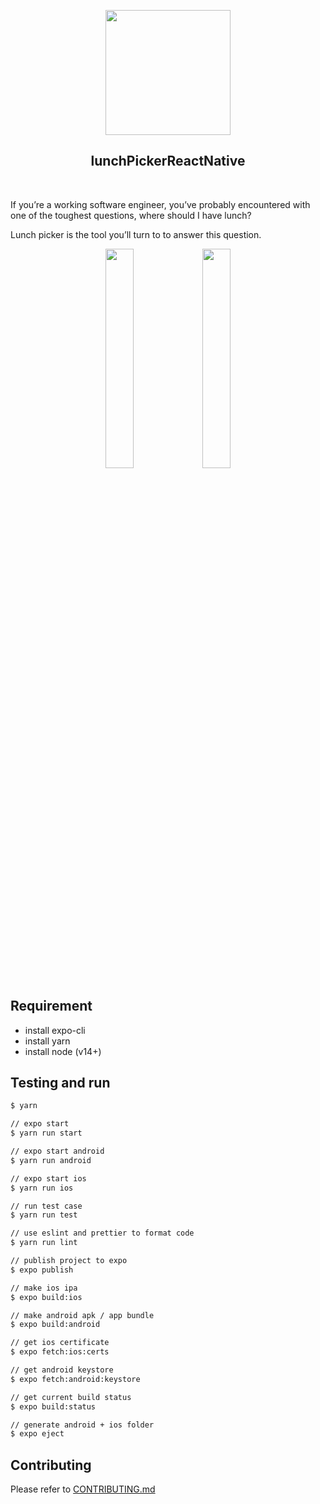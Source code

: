 <p align="center">
  <img width="200px" src="https://github.com/yeukfei02/lunchPickerReactNative/blob/master/readme-icon.png"><br/>
  <h2 align="center">lunchPickerReactNative</h2>
</p>

<p align="center">
  <a href="https://travis-ci.com/yeukfei02/lunchPickerReactNative"><img src="https://travis-ci.com/yeukfei02/lunchPickerReactNative.svg?branch=master" alt=""></a>
  <a href="https://codecov.io/gh/yeukfei02/lunchPickerReactNative"><img src="https://codecov.io/gh/yeukfei02/lunchPickerReactNative/branch/master/graph/badge.svg" alt=""></a>
  <a href="https://discord.gg/ZSwskB2"><img src="https://img.shields.io/discord/709280499503202364" alt=""></a>
</p>

If you’re a working software engineer, you’ve probably encountered with one of the toughest questions, where should I have lunch?

Lunch picker is the tool you’ll turn to to answer this question.

<p align="center">
  <a href="https://apps.apple.com/us/app/lunchpickerlite/id1509385881"><img src="https://github.com/yeukfei02/lunchPickerReactNative/blob/master/app-store-badge.png" width="30%" height="30%" alt=""></a>
  <a href="https://play.google.com/store/apps/details?id=com.donaldwu.lunchpickerlite"><img src="https://github.com/yeukfei02/lunchPickerReactNative/blob/master/google-play-badge.png" width="30%" height="30%" alt=""></a>
</p>

## Requirement

- install expo-cli
- install yarn
- install node (v14+)

## Testing and run

```zsh
$ yarn

// expo start
$ yarn run start

// expo start android
$ yarn run android

// expo start ios
$ yarn run ios

// run test case
$ yarn run test

// use eslint and prettier to format code
$ yarn run lint
```

```zsh
// publish project to expo
$ expo publish

// make ios ipa
$ expo build:ios

// make android apk / app bundle
$ expo build:android

// get ios certificate
$ expo fetch:ios:certs

// get android keystore
$ expo fetch:android:keystore

// get current build status
$ expo build:status

// generate android + ios folder
$ expo eject
```

## Contributing

Please refer to [CONTRIBUTING.md](https://github.com/yeukfei02/lunchPickerReactNative/blob/master/CONTRIBUTING.md)
